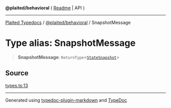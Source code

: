 **@plaited/behavioral** ( [Readme](../README.md) \| API )

***

[Plaited Typedocs](../../../modules.md) / [@plaited/behavioral](../modules.md) / SnapshotMessage

# Type alias: SnapshotMessage

> **SnapshotMessage**: `ReturnType`\<[`StateSnapshot`](../interfaces/StateSnapshot.md)\>

## Source

[types.ts:13](https://github.com/plaited/plaited/blob/0d4801d/libs/behavioral/src/types.ts#L13)

***

Generated using [typedoc-plugin-markdown](https://www.npmjs.com/package/typedoc-plugin-markdown) and [TypeDoc](https://typedoc.org/)
